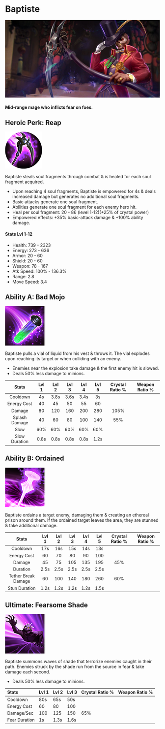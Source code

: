 # Baptiste



![](../../.gitbook/assets/image%20%28342%29.png)

#### Mid-range mage who inflicts fear on foes.

## Heroic Perk: Reap

![Reap](../../.gitbook/assets/image%20%28235%29.png)

Baptiste steals soul fragments through combat & is healed for each soul fragment acquired.

* Upon reaching 4 soul fragments, Baptiste is empowered for 4s & deals increased damage but generates no additional soul fragments.
* Basic attacks generate one soul fragment.
* Abilities generate one soul fragment for each enemy hero hit.
* Heal per soul fragment: 20 - 86 \(level 1-12\)\(+25% of crystal power\)
* Empowered effects: +35% basic-attack damage & +100% ability damage.

#### Stats Lvl 1-12

* Health: 739 - 2323
* Energy: 273 - 636
* Armor: 20 - 60
* Shield: 20 - 60
* Weapon: 78 - 167
* Atk Speed: 100% - 136.3%
* Range: 2.8
* Move Speed: 3.4

## Ability A: Bad Mojo

![Bad Mojo](../../.gitbook/assets/image%20%2844%29.png)

Baptiste pulls a vial of liquid from his vest & throws it. The vial explodes upon reaching its target or when colliding with an enemy.

* Enemies near the explosion take damage & the first enemy hit is slowed.
* Deals 50% less damage to minions.

| Stats | Lvl 1 | Lvl 2 | Lvl 3 | Lvl 4 | Lvl 5 | Crystal      Ratio % | Weapon     Ratio % |
| :---: | :---: | :---: | :---: | :---: | :---: | :---: | :---: |
| Cooldown | 4s | 3.8s | 3.6s | 3.4s | 3s |  |  |
| Energy       Cost | 40 | 45 | 50 | 55 | 60 |  |  |
| Damage | 80 | 120 | 160 | 200 | 280 | 105% |  |
| Splash       Damage | 40 | 60 | 80 | 100 | 140 | 55% |  |
| Slow | 60% | 60% | 60% | 60% | 60% |  |  |
| Slow          Duration | 0.8s | 0.8s | 0.8s | 0.8s | 1.2s |  |  |

## Ability B: Ordained

![Ordained](../../.gitbook/assets/image%20%28366%29.png)

Baptiste ordains a target enemy, damaging them & creating an ethereal prison around them. If the ordained target leaves the area, they are stunned & take additional damage.

| Stats | Lvl 1 | Lvl 2 | Lvl 3 | Lvl 4 | Lvl 5 | Crystal      Ratio % | Weapon     Ratio % |
| :---: | :---: | :---: | :---: | :---: | :---: | :---: | :---: |
| Cooldown | 17s | 16s | 15s | 14s | 13s |  |  |
| Energy       Cost | 60 | 70 | 80 | 90 | 100 |  |  |
| Damage | 45 | 75 | 105 | 135 | 195 | 45% |  |
| Duration | 2.5s | 2.5s | 2.5s | 2.5s | 2.5s |  |  |
| Tether        Break        Damage | 60 | 100 | 140 | 180 | 260 | 60% |  |
| Stun           Duration | 1.2s | 1.2s | 1.2s | 1.2s | 1.5s |  |  |

## Ultimate: Fearsome Shade

![Fearsome Shade](../../.gitbook/assets/image%20%28101%29.png)

Baptiste summons waves of shade that terrorize enemies caught in their path. Enemies struck by the shade run from the source in fear & take damage each second.

* Deals 50% less damage to minions.

| Stats | Lvl 1 | Lvl 2 | Lvl 3 | Crystal Ratio % | Weapon Ratio % |
| :--- | :--- | :--- | :--- | :--- | :--- |
| Cooldown | 80s | 65s | 50s |  |  |
| Energy Cost | 60 | 80 | 100 |  |  |
| Damage/Sec | 100 | 125 | 150 | 65% |  |
| Fear Duration | 1s | 1.3s | 1.6s |  |  |

